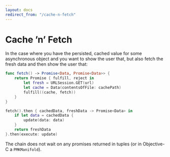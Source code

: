 ```yaml
---
layout: docs
redirect_from: "/cache-n-fetch"
---
```


# Cache ’n’ Fetch

In the case where you have the persisted, cached value for some asynchronous object and you want to show the user that, but also fetch the fresh data and then show the user that:

```swift
func fetch() -> Promise<Data, Promise<Data>> {
    return Promise { fulfill, reject in
        let fresh = URLSession.GET(url)
        let cache = Data(contentsOfFile: cachePath)
        fulfill((cache, fetch))
    }
}

fetch().then { cachedData, freshData -> Promise<Data> in
    if let data = cachedData {
        update(data: data)
    }
    return freshData
}.then(execute: update)
```

The chain does not wait on any promises returned in tuples (or in Objective-C a `PMKManifold`).

